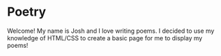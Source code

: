 # Poetry

Welcome! My name is Josh and I love writing poems. I decided to use my knowledge of HTML/CSS to create a basic page for me to display my poems!
